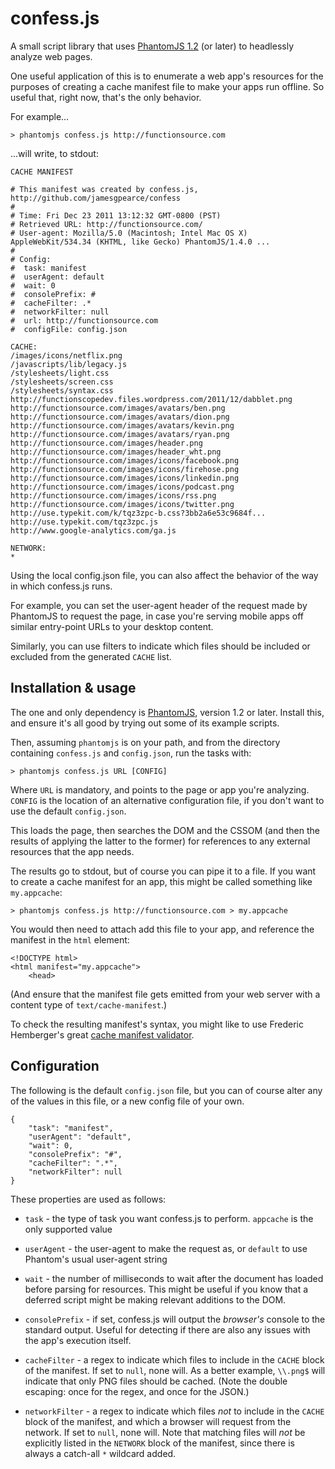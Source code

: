 # confess.js

A small script library that uses [PhantomJS 1.2](http://www.phantomjs.org/) (or
later) to headlessly analyze web pages.

One useful application of this is to enumerate a web app's resources for the
purposes of creating a cache manifest file to make your apps run offline. So
useful that, right now, that's the only behavior.

For example...

    > phantomjs confess.js http://functionsource.com

...will write, to stdout:

    CACHE MANIFEST

    # This manifest was created by confess.js, http://github.com/jamesgpearce/confess
    #
    # Time: Fri Dec 23 2011 13:12:32 GMT-0800 (PST)
    # Retrieved URL: http://functionsource.com/
    # User-agent: Mozilla/5.0 (Macintosh; Intel Mac OS X) AppleWebKit/534.34 (KHTML, like Gecko) PhantomJS/1.4.0 ...
    #
    # Config:
    #  task: manifest
    #  userAgent: default
    #  wait: 0
    #  consolePrefix: #
    #  cacheFilter: .*
    #  networkFilter: null
    #  url: http://functionsource.com
    #  configFile: config.json

    CACHE:
    /images/icons/netflix.png
    /javascripts/lib/legacy.js
    /stylesheets/light.css
    /stylesheets/screen.css
    /stylesheets/syntax.css
    http://functionscopedev.files.wordpress.com/2011/12/dabblet.png
    http://functionsource.com/images/avatars/ben.png
    http://functionsource.com/images/avatars/dion.png
    http://functionsource.com/images/avatars/kevin.png
    http://functionsource.com/images/avatars/ryan.png
    http://functionsource.com/images/header.png
    http://functionsource.com/images/header_wht.png
    http://functionsource.com/images/icons/facebook.png
    http://functionsource.com/images/icons/firehose.png
    http://functionsource.com/images/icons/linkedin.png
    http://functionsource.com/images/icons/podcast.png
    http://functionsource.com/images/icons/rss.png
    http://functionsource.com/images/icons/twitter.png
    http://use.typekit.com/k/tqz3zpc-b.css?3bb2a6e53c9684f...
    http://use.typekit.com/tqz3zpc.js
    http://www.google-analytics.com/ga.js

    NETWORK:
    *

Using the local config.json file, you can also affect the behavior of the way in
which confess.js runs.

For example, you can set the user-agent header of the request made by PhantomJS
to request the page, in case you're serving mobile apps off similar entry-point
URLs to your desktop content.

Similarly, you can use filters to indicate which files should be included or
excluded from the generated <code>CACHE</code> list.

## Installation & usage

The one and only dependency is [PhantomJS](http://www.phantomjs.org/), version
1.2 or later. Install this, and ensure it's all good by trying out some of its
example scripts.

Then, assuming <code>phantomjs</code> is on your path, and from the directory
containing <code>confess.js</code> and <code>config.json</code>, run the tasks
with:

    > phantomjs confess.js URL [CONFIG]

Where <code>URL</code> is mandatory, and points to the page or app you're
analyzing. <code>CONFIG</code> is the location of an alternative configuration
file, if you don't want to use the default <code>config.json</code>.

This loads the page, then searches the DOM and the CSSOM (and then the results
of applying the latter to the former) for references to any external resources
that the app needs.

The results go to stdout, but of course you can pipe it to a file. If you want
to create a cache manifest for an app, this might be called something like
<code>my.appcache</code>:

    > phantomjs confess.js http://functionsource.com > my.appcache

You would then need to attach add this file to your app, and reference the
manifest in the <code>html</code> element:

    <!DOCTYPE html>
    <html manifest="my.appcache">
        <head>

(And ensure that the manifest file gets emitted from your web server with a
content type of <code>text/cache-manifest</code>.)

To check the resulting manifest's syntax, you might like to use Frederic
Hemberger's great [cache manifest validator](http://manifest-validator.com/).

## Configuration

The following is the default <code>config.json</code> file, but you can of
course alter any of the values in this file, or a new config file of your own.

    {
        "task": "manifest",
        "userAgent": "default",
        "wait": 0,
        "consolePrefix": "#",
        "cacheFilter": ".*",
        "networkFilter": null
    }

These properties are used as follows:

 * <code>task</code> - the type of task you want confess.js to perform. <code>appcache</code> is the only supported value

 * <code>userAgent</code> - the user-agent to make the request as, or <code>default</code> to use Phantom's usual user-agent string

 * <code>wait</code> - the number of milliseconds to wait after the document has loaded before parsing for resources. This might be useful if you know that a deferred script might be making relevant additions to the DOM.

 * <code>consolePrefix</code> - if set, confess.js will output the *browser's* console to the standard output. Useful for detecting if there are also any issues with the app's execution itself.

 * <code>cacheFilter</code> - a regex to indicate which files to include in the <code>CACHE</code> block of the manifest. If set to <code>null</code>, none will. As a better example, <code>\\\\.png$</code> will indicate that only PNG files should be cached. (Note the double escaping: once for the regex, and once for the JSON.)

 * <code>networkFilter</code> - a regex to indicate which files *not* to include in the <code>CACHE</code> block of the manifest, and which a browser will request from the network. If set to <code>null</code>, none will. Note that matching files will *not* be explicitly listed in the <code>NETWORK</code> block of the manifest, since there is always a catch-all <code>*</code> wildcard added.



